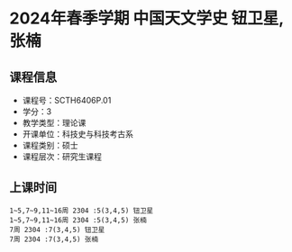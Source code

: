 # 2024年春季学期 中国天文学史 钮卫星, 张楠






## 课程信息

- 课程号：SCTH6406P.01
- 学分：3
- 教学类型：理论课
- 开课单位：科技史与科技考古系
- 课程类别：硕士
- 课程层次：研究生课程

## 上课时间

```
1~5,7~9,11~16周 2304 :5(3,4,5) 钮卫星
1~5,7~9,11~16周 2304 :5(3,4,5) 张楠
7周 2304 :7(3,4,5) 钮卫星
7周 2304 :7(3,4,5) 张楠
```

